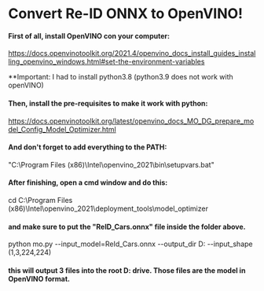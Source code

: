 # Convert Re-ID ONNX to OpenVINO!

#### First of all, install OpenVINO con your computer: 
https://docs.openvinotoolkit.org/2021.4/openvino_docs_install_guides_installing_openvino_windows.html#set-the-environment-variables

**Important: I had to install python3.8 (python3.9 does not work with openVINO)

#### Then, install the pre-requisites to make it work with python:
https://docs.openvinotoolkit.org/latest/openvino_docs_MO_DG_prepare_model_Config_Model_Optimizer.html

#### And don't forget to add everything to the PATH:
"C:\Program Files (x86)\Intel\openvino_2021\bin\setupvars.bat"

#### After finishing, open a cmd window and do this:

cd C:\Program Files (x86)\Intel\openvino_2021\deployment_tools\model_optimizer

#### and make sure to put the "ReID_Cars.onnx" file inside the folder above.

python mo.py --input_model=ReId_Cars.onnx --output_dir D: --input_shape (1,3,224,224)

#### this will output 3 files into the root D: drive. Those files are the model in OpenVINO format. 
